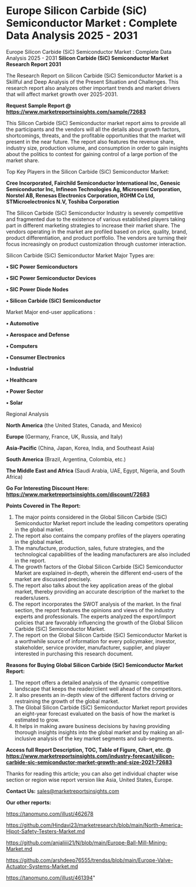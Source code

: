 # Europe Silicon Carbide (SiC) Semiconductor Market : Complete Data Analysis 2025 - 2031
Europe Silicon Carbide (SiC) Semiconductor Market : Complete Data Analysis 2025 - 2031
<strong>Silicon Carbide (SiC) Semiconductor Market Research Report 2031</strong>

The Research Report on Silicon Carbide (SiC) Semiconductor Market is a Skillful and Deep Analysis of the Present Situation and Challenges. This research report also analyzes other important trends and market drivers that will affect market growth over 2025-2031.

<strong>Request Sample Report @ <a href=https://www.marketreportsinsights.com/sample/72683>https://www.marketreportsinsights.com/sample/72683</a></strong>

This Silicon Carbide (SiC) Semiconductor market report aims to provide all the participants and the vendors will all the details about growth factors, shortcomings, threats, and the profitable opportunities that the market will present in the near future. The report also features the revenue share, industry size, production volume, and consumption in order to gain insights about the politics to contest for gaining control of a large portion of the market share.

Top Key Players in the Silicon Carbide (SiC) Semiconductor Market:

<strong>Cree Incorporated, Fairchild Semiconductor International Inc, Genesic Semiconductor Inc, Infineon Technologies Ag, Microsemi Corporation, Norstel AB, Renesas Electronics Corporation, ROHM Co Ltd, STMicroelectronics N.V, Toshiba Corporation</strong>

The Silicon Carbide (SiC) Semiconductor Industry is severely competitive and fragmented due to the existence of various established players taking part in different marketing strategies to increase their market share. The vendors operating in the market are profiled based on price, quality, brand, product differentiation, and product portfolio. The vendors are turning their focus increasingly on product customization through customer interaction.

Silicon Carbide (SiC) Semiconductor Market Major Types are:

<strong>• SIC Power Semiconductors

• SIC Power Semiconductor Devices

• SIC Power Diode Nodes

• Silicon Carbide (SiC) Semiconductor</strong>

Market Major end-user applications :

<strong>• Automotive

• Aerospace and Defense

• Computers

• Consumer Electronics

• Industrial

• Healthcare

• Power Sector

• Solar</strong>

Regional Analysis

</u><strong><b>North America</b></strong> (the United States, Canada, and Mexico)

<strong><b>Europe </b></strong>(Germany, France, UK, Russia, and Italy)

<strong><b>Asia-Pacific</b></strong> (China, Japan, Korea, India, and Southeast Asia)

<strong><b>South America</b></strong> (Brazil, Argentina, Colombia, etc.)

<strong><b>The Middle East and Africa</b></strong> (Saudi Arabia, UAE, Egypt, Nigeria, and South Africa)

<strong>Go For Interesting Discount Here: <a href=https://www.marketreportsinsights.com/discount/72683>https://www.marketreportsinsights.com/discount/72683</a></strong>

<strong>Points Covered in The Report:</strong>
<ol>
  <li>The major points considered in the Global Silicon Carbide (SiC) Semiconductor Market report include the leading competitors operating in the global market.</li>
  <li>The report also contains the company profiles of the players operating in the global market.</li>
  <li>The manufacture, production, sales, future strategies, and the technological capabilities of the leading manufacturers are also included in the report.</li>
  <li>The growth factors of the Global Silicon Carbide (SiC) Semiconductor Market are explained in-depth, wherein the different end-users of the market are discussed precisely.</li>
  <li>The report also talks about the key application areas of the global market, thereby providing an accurate description of the market to the readers/users.</li>
  <li>The report incorporates the SWOT analysis of the market. In the final section, the report features the opinions and views of the industry experts and professionals. The experts analyzed the export/import policies that are favorably influencing the growth of the Global Silicon Carbide (SiC) Semiconductor Market.</li>
  <li>The report on the Global Silicon Carbide (SiC) Semiconductor Market is a worthwhile source of information for every policymaker, investor, stakeholder, service provider, manufacturer, supplier, and player interested in purchasing this research document.</li>
</ol>
<strong>Reasons for Buying Global Silicon Carbide (SiC) Semiconductor Market Report:</strong>

<ol>
  <li>The report offers a detailed analysis of the dynamic competitive landscape that keeps the reader/client well ahead of the competitors.</li>
  <li>It also presents an in-depth view of the different factors driving or restraining the growth of the global market.</li>
  <li>The Global Silicon Carbide (SiC) Semiconductor Market report provides an eight-year forecast evaluated on the basis of how the market is estimated to grow.</li>
  <li>It helps in making aware business decisions by having providing thorough insights insights into the global market and by making an all-inclusive analysis of the key market segments and sub-segments.</li>
</ol>
<strong>Access full Report Description, TOC, Table of Figure, Chart, etc. @ <a href=https://www.marketreportsinsights.com/industry-forecast/silicon-carbide-sic-semiconductor-market-growth-and-size-2021-72683>https://www.marketreportsinsights.com/industry-forecast/silicon-carbide-sic-semiconductor-market-growth-and-size-2021-72683</a></strong>


Thanks for reading this article; you can also get individual chapter wise section or region wise report version like Asia, United States, Europe.

<strong>Contact Us:</strong>
sales@marketreportsinsights.com

<strong>Our other reports:</strong>

<a href=https://tanomuno.com/illust/462678>https://tanomuno.com/illust/462678</a>

<a href=https://github.com/Hindavi23/marketresearch/blob/main/North-America-Hipot-Safety-Testers-Market.md>https://github.com/Hindavi23/marketresearch/blob/main/North-America-Hipot-Safety-Testers-Market.md</a>

<a href=https://github.com/anjaliiii21/N/blob/main/Europe-Ball-Mill-Mining-Market.md>https://github.com/anjaliiii21/N/blob/main/Europe-Ball-Mill-Mining-Market.md</a>

<a href=https://github.com/arshdeep76555/trendss/blob/main/Europe-Valve-Actuator-Systems-Market.md>https://github.com/arshdeep76555/trendss/blob/main/Europe-Valve-Actuator-Systems-Market.md</a>

<a href=https://tanomuno.com/illust/461394>https://tanomuno.com/illust/461394</a>"
